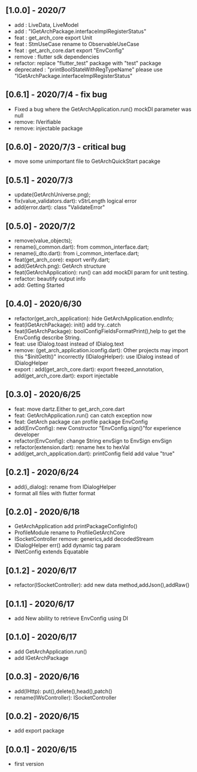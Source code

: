 ## [1.0.0] - 2020/7
* add : LiveData, LiveModel
* add : "IGetArchPackage.interfaceImplRegisterStatus"
* feat : get_arch_core export Unit
* feat : StmUseCase rename to ObservableUseCase
* feat : get_arch_core.dart export "EnvConfig"
* remove : flutter sdk dependencies
* refactor: replace "flutter_test" package with "test" package
* deprecated : "printBoolStateWithRegTypeName" please use "IGetArchPackage.interfaceImplRegisterStatus"

## [0.6.1] - 2020/7/4  - fix bug
* Fixed a bug where the GetArchApplication.run() mockDI parameter was null
* remove: IVerifiable
* remove: injectable package

## [0.6.0] - 2020/7/3  - critical bug
* move some unimportant file to GetArchQuickStart pacakge

## [0.5.1] - 2020/7/3
* update(GetArchUniverse.png);
* fix(value_validators.dart): vStrLength logical error
* add(error.dart): class "ValidateError"

## [0.5.0] - 2020/7/2
* remove(value_objects);
* rename(i_common.dart): from common_interface.dart;
* rename(i_dto.dart): from i_common_interface.dart;
* feat(get_arch_core): export verify.dart;
* add(GetArch.png): GetArch structure
* feat(GetArchApplication): run() can add mockDI param for unit testing.
* refactor: beautify output info
* add: Getting Started

## [0.4.0] - 2020/6/30
* refactor(get_arch_application): hide GetArchApplication.endInfo;
* feat(IGetArchPackage): init() add try..catch
* feat(IGetArchPackage): boolConfigFieldsFormatPrint(),help to get the EnvConfig describe String.
* feat: use IDialog.toast instead of IDialog.text
* remove:
(get_arch_application.iconfig.dart): Other projects may import this "$initGetIt()" incorrectly
(IDialogHelper): use IDialog instead of IDialogHelper
* export :
add(get_arch_core.dart): export freezed_annotation,
add(get_arch_core.dart): export injectable

## [0.3.0] - 2020/6/25
* feat: move dartz.Either to get_arch_core.dart
* feat: GetArchApplication.run() can catch exception now
* feat: GetArch package can profile package EnvConfig
* add(EnvConfig): new Constructor "EnvConfig.sign()"for experience developer
* refactor(EnvConfig): change String envSign to EnvSign envSign
* refactor(extension.dart): rename hex to hexVal
* add(get_arch_application.dart): printConfig field add value "true"

## [0.2.1] - 2020/6/24
* add(i_dialog): rename from IDialogHelper
* format all files with flutter format

## [0.2.0] - 2020/6/18
* GetArchApplication add printPackageConfigInfo()
* ProfileModule rename to ProfileGetArchCore
* ISocketController remove: generics,add decodedStream
* IDialogHelper  err() add dynamic tag param
* INetConfig extends Equatable


## [0.1.2] - 2020/6/17

* refactor(ISocketController): add new data method,addJson(),addRaw()

## [0.1.1] - 2020/6/17

* add New ability to retrieve EnvConfig using DI

## [0.1.0] - 2020/6/17

* add GetArchApplication.run()
* add IGetArchPackage

## [0.0.3] - 2020/6/16

* add(IHttp): put(),delete(),head(),patch()
* rename(IWsController): ISocketController

## [0.0.2] - 2020/6/15

* add export package

## [0.0.1] - 2020/6/15

* first version
